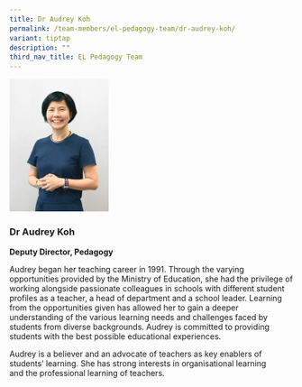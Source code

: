 ```yaml
---
title: Dr Audrey Koh
permalink: /team-members/el-pedagogy-team/dr-audrey-koh/
variant: tiptap
description: ""
third_nav_title: EL Pedagogy Team
---
```

<p></p><div class="isomer-image-wrapper"><img style="width: 35%;" height="auto" width="100%" alt="" src="/images/Team Members/Audrey.png"></div><p></p><h3><strong>Dr Audrey Koh</strong></h3><p><strong>Deputy Director, Pedagogy</strong></p><p></p><p>Audrey began her teaching career&nbsp;in&nbsp;1991. Through the varying opportunities provided by the Ministry of Education, she had the privilege of working alongside passionate colleagues in schools with different student profiles as a teacher, a head of department and a school leader. Learning from the opportunities given has allowed her to gain a deeper understanding of the various learning needs and challenges faced by students from diverse backgrounds.&nbsp;Audrey&nbsp;is committed to providing students with the best possible educational experiences.</p><p>Audrey is a believer and an advocate of teachers as key enablers of students’ learning.&nbsp;She has strong interests in organisational learning and&nbsp;the&nbsp;professional&nbsp;learning&nbsp;of teachers.</p>